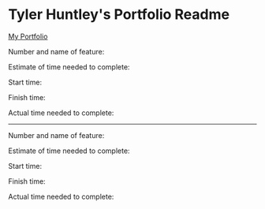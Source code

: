 # Tyler Huntley's Portfolio Readme

[My Portfolio](https://tyler-h-portfolio.netlify.app/)

Number and name of feature: 

Estimate of time needed to complete: 

Start time: 

Finish time: 

Actual time needed to complete: 

--------------------------------------------------------------------------------------

Number and name of feature: 

Estimate of time needed to complete: 

Start time: 

Finish time: 

Actual time needed to complete: 
